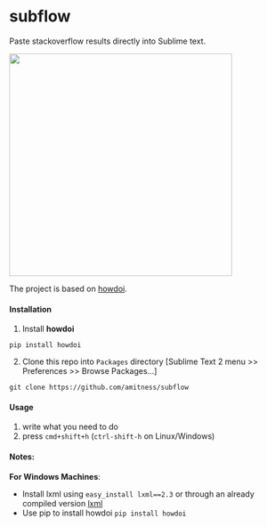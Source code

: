 # subflow
Paste stackoverflow results directly into Sublime text.


<img src="http://azac.pl/out.gif" width="400"/>

The project is based on [howdoi](https://github.com/gleitz/howdoi).

#### Installation

1. Install **howdoi** 

  ```shell
  pip install howdoi
  ```

2. Clone this repo into `Packages` directory [Sublime Text 2 menu >> Preferences >> Browse Packages...]  
  ```
  git clone https://github.com/amitness/subflow
  ```

#### Usage

1. write what you need to do
2. press `cmd+shift+h` (`ctrl-shift-h` on Linux/Windows) 



#### Notes:
**For Windows Machines**:
  - Install lxml using `easy_install lxml==2.3` or through an already compiled version [lxml](http://www.lfd.uci.edu/~gohlke/pythonlibs/#lxml)
  - Use pip to install howdoi `pip install howdoi`
